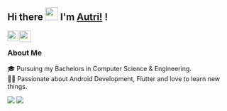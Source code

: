 ### <h2>Hi there <img src="https://github.com/TheDudeThatCode/TheDudeThatCode/raw/master/Assets/Hi.gif" width="29px" style="max-width:100%;"> I'm <a href="https://github.com/Autri01" rel="nofollow">Autri!</a> !</h2>
<a href="www.linkedin.com/in/autri-acharyya-526107200" rel="nofollow">
  <img align="left" width="24px" src="https://camo.githubusercontent.com/d659d2bac00c01b42bffbae84bdc121e828b8fecd5b4949ffa2575f5d9e4a371/68747470733a2f2f63646e2e6a7364656c6976722e6e65742f6e706d2f73696d706c652d69636f6e734076332f69636f6e732f6c696e6b6564696e2e737667" data-canonical-src="https://cdn.jsdelivr.net/npm/simple-icons@v3/icons/linkedin.svg" style="max-width:100%;">
</a>
<a href="mailto:autriacharyya@gmail.com">
  <img align="left" width="26px" src="https://camo.githubusercontent.com/c9a89a6426081483aa6cd371bdecae44045961437b349ea97097d476978436f4/68747470733a2f2f63646e2e6a7364656c6976722e6e65742f6e706d2f73696d706c652d69636f6e734076332f69636f6e732f676d61696c2e737667" data-canonical-src="https://cdn.jsdelivr.net/npm/simple-icons@v3/icons/gmail.svg" style="max-width:100%;">
</a>
<br>
<h3>About Me</h3>
<p><g-emoji class="g-emoji" alias="mortar_board" fallback-src="https://github.githubassets.com/images/icons/emoji/unicode/1f393.png">🎓</g-emoji> Pursuing my Bachelors in Computer Science & Engineering.<br><g-emoji class="g-emoji" alias="man_technologist" fallback-src="https://github.githubassets.com/images/icons/emoji/unicode/1f468-1f4bb.png">👨‍💻</g-emoji> Passionate about Android Development, Flutter and love to learn new things.</p>

  
<img src="https://github-readme-stats.vercel.app/api?username=Autri01&&show_icons=true&title_color=ffffff&icon_color=bb2acf&text_color=daf7dc&bg_color=151515">
<img src="https://github-readme-stats.vercel.app/api/top-langs/?Autri01=anuraghazra&&show_icons=true&title_color=ffffff&icon_color=bb2acf&text_color=daf7dc&bg_color=151515">
